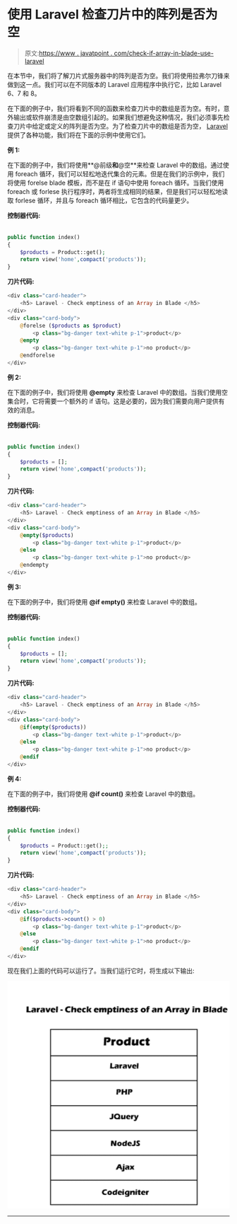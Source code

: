 # 使用 Laravel 检查刀片中的阵列是否为空

> 原文:[https://www . javatpoint . com/check-if-array-in-blade-use-laravel](https://www.javatpoint.com/check-if-array-is-empty-in-blade-using-laravel)

在本节中，我们将了解刀片式服务器中的阵列是否为空。我们将使用拉弗尔刀锋来做到这一点。我们可以在不同版本的 Laravel 应用程序中执行它，比如 Laravel 6、7 和 8。

在下面的例子中，我们将看到不同的函数来检查刀片中的数组是否为空。有时，意外输出或软件崩溃是由空数组引起的。如果我们想避免这种情况，我们必须事先检查刀片中给定或定义的阵列是否为空。为了检查刀片中的数组是否为空， [Laravel](https://www.javatpoint.com/laravel) 提供了各种功能，我们将在下面的示例中使用它们。

**例 1:**

在下面的例子中，我们将使用**@前级**和**@空**来检查 Laravel 中的数组。通过使用 foreach 循环，我们可以轻松地迭代集合的元素。但是在我们的示例中，我们将使用 forelse blade 模板，而不是在 if 语句中使用 foreach 循环。当我们使用 foreach 或 forlese 执行程序时，两者将生成相同的结果，但是我们可以轻松地读取 forlese 循环，并且与 foreach 循环相比，它包含的代码量更少。

**控制器代码:**

```php

public function index()
{
    $products = Product::get();
    return view('home',compact('products'));
}

```

**刀片代码:**

```php
<div class="card-header">
    <h5> Laravel - Check emptiness of an Array in Blade </h5>
</div>
<div class="card-body">
    @forelse ($products as $product)
        <p class="bg-danger text-white p-1">product</p>
    @empty
        <p class="bg-danger text-white p-1">no product</p>
    @endforelse
</div>

```

**例 2:**

在下面的例子中，我们将使用 **@empty** 来检查 Laravel 中的数组。当我们使用空集合时，它将需要一个额外的 if 语句。这是必要的，因为我们需要向用户提供有效的消息。

**控制器代码:**

```php

public function index()
{
    $products = [];
    return view('home',compact('products'));
}

```

**刀片代码:**

```php
<div class="card-header">
    <h5> Laravel - Check emptiness of an Array in Blade </h5>
</div>
<div class="card-body">
    @empty($products)
        <p class="bg-danger text-white p-1">product</p>
    @else
        <p class="bg-danger text-white p-1">no product</p>
    @endempty
</div>

```

**例 3:**

在下面的例子中，我们将使用 **@if empty()** 来检查 Laravel 中的数组。

**控制器代码:**

```php

public function index()
{
    $products = [];
    return view('home',compact('products'));
}

```

**刀片代码:**

```php
<div class="card-header">
    <h5> Laravel - Check emptiness of an Array in Blade </h5>
</div>
<div class="card-body">
    @if(empty($products))
        <p class="bg-danger text-white p-1">product</p>
    @else
        <p class="bg-danger text-white p-1">no product</p>
    @endif
</div>

```

**例 4:**

在下面的例子中，我们将使用 **@if count()** 来检查 Laravel 中的数组。

**控制器代码:**

```php

public function index()
{
    $products = Product::get();;
    return view('home',compact('products'));
}

```

**刀片代码:**

```php
<div class="card-header">
    <h5> Laravel - Check emptiness of an Array in Blade </h5>
</div>
<div class="card-body">
    @if($products->count() > 0)
        <p class="bg-danger text-white p-1">product</p>
    @else
        <p class="bg-danger text-white p-1">no product</p>
    @endif
</div>

```

现在我们上面的代码可以运行了。当我们运行它时，将生成以下输出:

![Check If Array is Empty in Blade using Laravel](img/ecb561f055e08327557beb444bc0ba2d.png)

* * *
